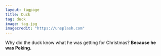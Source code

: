 ```yaml
---
layout: tagpage
title: Duck
tag: duck
image: tag.jpg
imagecredit: "https://unsplash.com"
---
```

Why did the duck know what he was getting for Christmas?
__Because he was Peking.__